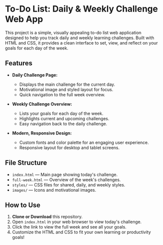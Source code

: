 # To-Do List: Daily & Weekly Challenge Web App

This project is a simple, visually appealing to-do list web application designed to help you track daily and weekly learning challenges. Built with HTML and CSS, it provides a clean interface to set, view, and reflect on your goals for each day of the week.

## Features

- **Daily Challenge Page:**
  - Displays the main challenge for the current day.
  - Motivational image and styled layout for focus.
  - Quick navigation to the full week overview.

- **Weekly Challenge Overview:**
  - Lists your goals for each day of the week.
  - Highlights current and upcoming challenges.
  - Easy navigation back to the daily challenge.

- **Modern, Responsive Design:**
  - Custom fonts and color palette for an engaging user experience.
  - Responsive layout for desktop and tablet screens.

## File Structure

- `index.html` — Main page showing today's challenge.
- `full-week.html` — Overview of the week's challenges.
- `styles/` — CSS files for shared, daily, and weekly styles.
- `images/` — Icons and motivational images.

## How to Use

1. **Clone or Download** this repository.
2. Open `index.html` in your web browser to view today's challenge.
3. Click the link to view the full week and see all your goals.
4. Customize the HTML and CSS to fit your own learning or productivity goals!